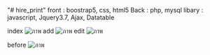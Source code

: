 "# hire_print" 
front :  boostrap5, css, html5
Back : php, mysql
libary : javascript, Jquery3.7, Ajax, Datatable

index
![ภาพ](https://github.com/user-attachments/assets/a6faf758-749f-4edc-a93b-612009d8c7ea)
add
![ภาพ](https://github.com/user-attachments/assets/fb142991-d6c6-475a-8193-b8edde26acab)
edit
![ภาพ](https://github.com/user-attachments/assets/8b743138-fbf3-4d40-b630-39df6b14eb10)

before 
![ภาพ](https://github.com/user-attachments/assets/1aabf966-b50a-43e7-ac82-1b1109cc6243)








